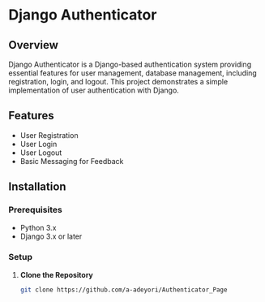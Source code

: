 # Django Authenticator

## Overview

Django Authenticator is a Django-based authentication system providing essential features for user management, database management, including registration, login, and logout. This project demonstrates a simple implementation of user authentication with Django.

## Features

- User Registration
- User Login
- User Logout
- Basic Messaging for Feedback

## Installation

### Prerequisites

- Python 3.x
- Django 3.x or later

### Setup

1. **Clone the Repository**

   ```bash
   git clone https://github.com/a-adeyori/Authenticator_Page
